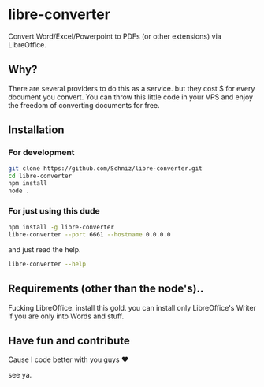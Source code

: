 libre-converter
===============

Convert Word/Excel/Powerpoint to PDFs (or other extensions) via LibreOffice.

Why?
----
There are several providers to do this as a service. but they cost $ for every document you convert.
You can throw this little code in your VPS and enjoy the freedom of converting documents for free.

Installation
------------
### For development
```bash
git clone https://github.com/Schniz/libre-converter.git
cd libre-converter
npm install
node .
```

### For just using this dude
```bash
npm install -g libre-converter
libre-converter --port 6661 --hostname 0.0.0.0
```

and just read the help.

```bash
libre-converter --help
```

Requirements (other than the node's)..
--------------------------------------
Fucking LibreOffice. install this gold. you can install only LibreOffice's Writer if you are only into Words and stuff.

Have fun and contribute
-----------------------
Cause I code better with you guys :heart:

see ya.

